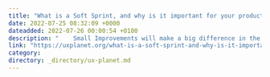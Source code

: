 ```yaml
---
title: "What is a Soft Sprint, and why is it important for your product?"
date: 2022-07-25 08:32:09 +0000
dateadded: 2022-07-26 00:00:54 +0100
description: "    Small Improvements will make a big difference in the user experience  Continue reading on UX Planet »  "
link: "https://uxplanet.org/what-is-a-soft-sprint-and-why-is-it-important-for-your-product-9675573c7997?source=rss----819cc2aaeee0---4"
category:
directory: _directory/ux-planet.md
---
```


